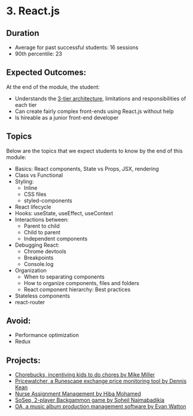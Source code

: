 ---
---

# 3. React.js

## Duration

- Average for past successful students: 16 sessions
- 90th percentile: 23

## Expected Outcomes:

At the end of the module, the student:

- Understands the [3-tier architecture](https://www.codeauthority.com/Blog/Entry/three-tier-architecture), limitations and responsibilities of each tier
- Can create fairly complex front-ends using React.js without help
- Is hireable as a junior front-end developer

## Topics

Below are the topics that we expect students to know by the end of this module:

- Basics: React components, State vs Props, JSX, rendering
- Class vs Functional
- Styling:
  - Inline
  - CSS files
  - styled-components
- React lifecycle
- Hooks: useState, useEffect, useContext
- Interactions between:
  - Parent to child
  - Child to parent
  - Independent components
- Debugging React:
  - Chrome devtools
  - Breakpoints
  - Console.log
- Organization
  - When to separating components
  - How to organize components, files and folders
  - React component hierarchy: Best practices
- Stateless components
- react-router

## Avoid:

- Performance optimization
- Redux

## Projects:

- [Chorebucks, incentiving kids to do chores by Mike Miller](https://www.chore-bucks.com/)
- [Pricewatcher, a Runescape exchange price monitoring tool by Dennis Kean](https://djkean.github.io/pricewatcher)
- [Nurse Assignment Management by Hiba Mohamed](https://hiba-mohamed.github.io/Reactjs-Nurses-Assignment-Sheet/)
- [SoSep, 2-player Backgammon game by Soheil Najmabadikia](https://soheilnk.github.io/Backgammon/)
- [OA, a music album production management software by Evan Watton](https://ao-demo.vercel.app/)
